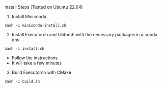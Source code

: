 Install Steps (Tested on Ubuntu 22.04)

1) Install Miniconda
```shell 
bash -i miniconda-install.sh
```
2) Install Executorch and Libtorch with the necessary packages in a conda env
```shell
bash -i install.sh
```
- Follow the instructions
- It will take a few minutes

3) Build Executorch with CMake
```shell
bash -i build.sh
```